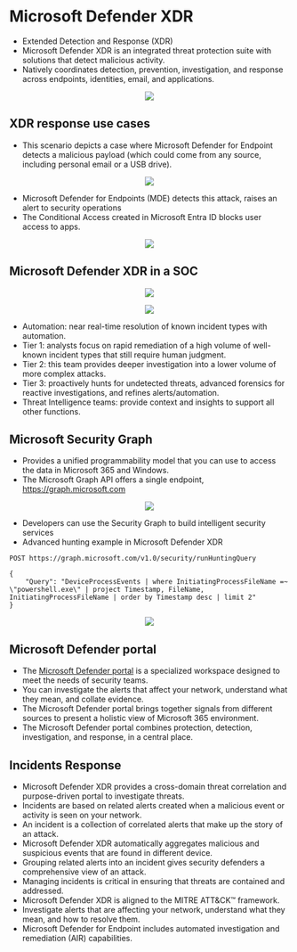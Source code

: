 # Microsoft Defender XDR

- Extended Detection and Response (XDR)
- Microsoft Defender XDR is an integrated threat protection suite with solutions that detect malicious activity.
- Natively coordinates detection, prevention, investigation, and response across endpoints, identities, email, and applications.

<p align="center">
  <img src="https://learn.microsoft.com/en-us/training/wwl-sci/introduction-microsoft-365-threat-protection/media/defend-attack-chains.png"/>
</p>

## XDR response use cases

- This scenario depicts a case where Microsoft Defender for Endpoint detects a malicious payload (which could come from any source, including personal email or a USB drive).

<p align="center">
  <img src="https://learn.microsoft.com/en-us/training/wwl-sci/introduction-microsoft-365-threat-protection/media/compromised-endpoint.png"/>
</p>

- Microsoft Defender for Endpoints (MDE) detects this attack, raises an alert to security operations
- The Conditional Access created in Microsoft Entra ID blocks user access to apps.
  
<p align="center">
  <img src="https://learn.microsoft.com/en-us/training/wwl-sci/introduction-microsoft-365-threat-protection/media/suspend-access-compromise.png"/>
</p>

## Microsoft Defender XDR in a SOC

<p align="center">
  <img src="https://learn.microsoft.com/en-us/training/wwl-sci/introduction-microsoft-365-threat-protection/media/security-operations.png"/>
</p>

<p align="center">
  <img src="https://learn.microsoft.com/en-us/training/wwl-sci/introduction-microsoft-365-threat-protection/media/security-operations-model.png"/>
</p>

- Automation: near real-time resolution of known incident types with automation.
- Tier 1: analysts focus on rapid remediation of a high volume of well-known incident types that still require human judgment.
- Tier 2: this team provides deeper investigation into a lower volume of more complex attacks.
- Tier 3: proactively hunts for undetected threats, advanced forensics for reactive investigations, and refines alerts/automation.
- Threat Intelligence teams: provide context and insights to support all other functions.

## Microsoft Security Graph

- Provides a unified programmability model that you can use to access the data in Microsoft 365 and Windows.
- The Microsoft Graph API offers a single endpoint, https://graph.microsoft.com

<p align="center">
  <img src="https://learn.microsoft.com/en-us/training/wwl-sci/introduction-microsoft-365-threat-protection/media/graph-security-overview-diagram.png"/>
</p>

- Developers can use the Security Graph to build intelligent security services
- Advanced hunting example in Microsoft Defender XDR

```
POST https://graph.microsoft.com/v1.0/security/runHuntingQuery

{
    "Query": "DeviceProcessEvents | where InitiatingProcessFileName =~ \"powershell.exe\" | project Timestamp, FileName, InitiatingProcessFileName | order by Timestamp desc | limit 2"
}
```

<p align="center">
  <img src="https://learn.microsoft.com/en-us/training/wwl-sci/introduction-microsoft-365-threat-protection/media/graph-explorer-hunting-kql-query-2023-06-08.png"/>
</p>

## Microsoft Defender portal

- The [Microsoft Defender portal](https://security.microsoft.com/) is a specialized workspace designed to meet the needs of security teams.
- You can investigate the alerts that affect your network, understand what they mean, and collate evidence.
- The Microsoft Defender portal brings together signals from different sources to present a holistic view of Microsoft 365 environment.
- The Microsoft Defender portal combines protection, detection, investigation, and response, in a central place.

## Incidents Response

- Microsoft Defender XDR provides a cross-domain threat correlation and purpose-driven portal to investigate threats.
- Incidents are based on related alerts created when a malicious event or activity is seen on your network.
- An incident is a collection of correlated alerts that make up the story of an attack.
- Microsoft Defender XDR automatically aggregates malicious and suspicious events that are found in different device.
- Grouping related alerts into an incident gives security defenders a comprehensive view of an attack.
- Managing incidents is critical in ensuring that threats are contained and addressed.
- Microsoft Defender XDR is aligned to the MITRE ATT&CK™ framework.
- Investigate alerts that are affecting your network, understand what they mean, and how to resolve them.
- Microsoft Defender for Endpoint includes automated investigation and remediation (AIR) capabilities.
